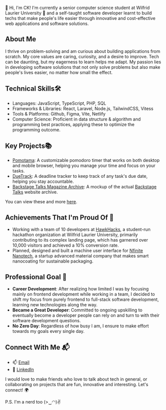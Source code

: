 👋 Hi, I'm CK! I'm currently a senior computer science student at Wilfrid Laurier University 🏫 and a self-taught software developer learnt to build techs that make people's life easier through innovative and cost-effective web applications and software solutions.

## About Me
I thrive on problem-solving and am curious about building applications from scratch. My core values are caring, curiosity, and a desire to improve. Tech can be daunting, but my eagerness to learn helps me adapt. My passion lies in developing software solutions that not only solve problems but also make people's lives easier, no matter how small the effect.

## Technical Skills🛠️
- Languages: JavaScript, TypeScript, PHP, SQL
- Frameworks & Libraries: React, Laravel, Node.js, TailwindCSS, Vitess
- Tools & Platforms: Github, Figma, Vite, Netlify
- Computer Science: Proficient in data structure & algorithm and programming best practices, applying these to optimize the programming outcome.

## Key Projects📚
- [Pomotama](https://pomotama.netlify.app/): A customizable pomodoro timer that works on both desktop and mobile browser, helping you manage your time and focus on your tasks.
- [DueTrack](https://duetrack.netlify.app/): A deadline tracker to keep track of any task's due date, helping you stay accountable.
- [Backstage Talks Magazine Archive](https://github.com/teoh4770/FP-backstage-talks-magazine-archive-mock-up): A mockup of the actual [Backstage Talks](https://backstagetalks.com/) website archive.

You can view these and more [here](https://cheekianteoh.me/).

## Achievements That I'm Proud Of 🌟
- Working with a team of 10 developers at [HawkHacks](https://hawkhacks.ca/), a student-run hackathon organization at Wilfrid Laurier University, primarily contributing to its complex landing page, which has garnered over 10,000 visitors and achieved a 10% conversion rate.
- Planned, designed and built a machine user interface for [Nfinite Nanotech](https://www.nfinitenano.com/), a startup advanced material company that makes smart nanocoating for sustainable packaging.

## Professional Goal 🚀
- **Career Development**: After realizing how limited I was by focusing mainly on frontend development while working in a team, I decided to shift my focus from purely frontend to full-stack software development, learning new technologies along the way.
- **Became a Great Developer**: Committed to ongoing upskilling to eventually become a developer people can rely on and turn to with their software development questions.
- **No Zero Day**: Regardless of how busy I am, I ensure to make effort towards my goals every single day.

## Connect With Me 📬
- 📫 [Email](mailto:teoh4770@mylaurier.ca)
- 🔗 [LinkedIn](https://www.linkedin.com/in/cheekianteoh/)

I would love to make friends who love to talk about tech in general, or collaborating on projects that are fun, innovative and interesting. Let's connect! 🌍

P.S. I'm a nerd too (>‿◠)✌
